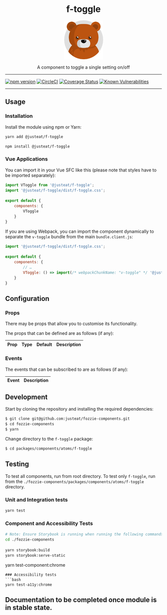 <div align="center">

# f-toggle

<img width="125" alt="Fozzie Bear" src="../../../../bear.png" />

A component to toggle a single setting on/off

</div>

---

[![npm version](https://badge.fury.io/js/%40justeat%2Ff-toggle.svg)](https://badge.fury.io/js/%40justeat%2Ff-toggle)
[![CircleCI](https://circleci.com/gh/justeat/fozzie-components.svg?style=svg)](https://circleci.com/gh/justeat/workflows/fozzie-components)
[![Coverage Status](https://coveralls.io/repos/github/justeat/f-toggle/badge.svg)](https://coveralls.io/github/justeat/f-toggle)
[![Known Vulnerabilities](https://snyk.io/test/github/justeat/f-toggle/badge.svg?targetFile=package.json)](https://snyk.io/test/github/justeat/f-toggle?targetFile=package.json)

---

## Usage

### Installation

Install the module using npm or Yarn:

```sh
yarn add @justeat/f-toggle
```

```sh
npm install @justeat/f-toggle
```



### Vue Applications

You can import it in your Vue SFC like this (please note that styles have to be imported separately):

```js
import VToggle from '@justeat/f-toggle';
import '@justeat/f-toggle/dist/f-toggle.css';

export default {
    components: {
        VToggle
    }
}
```

If you are using Webpack, you can import the component dynamically to separate the `v-toggle` bundle from the main `bundle.client.js`:

```js
import '@justeat/f-toggle/dist/f-toggle.css';

export default {
    components: {
        // …
        VToggle: () => import(/* webpackChunkName: "v-toggle" */ '@justeat/f-toggle')
    }
}
```

## Configuration

### Props

There may be props that allow you to customise its functionality.

The props that can be defined are as follows (if any):

| Prop  | Type  | Default | Description |
| ----- | ----- | ------- | ----------- |

### Events

The events that can be subscribed to are as follows (if any):

| Event | Description |
| ----- | ----------- |

## Development

Start by cloning the repository and installing the required dependencies:

```sh
$ git clone git@github.com:justeat/fozzie-components.git
$ cd fozzie-components
$ yarn
```

Change directory to the `f-toggle` package:

```sh
$ cd packages/components/atoms/f-toggle
```

## Testing

To test all components, run from root directory.
To test only `f-toggle`, run from the `./fozzie-components/packages/components/atoms/f-toggle` directory.

### Unit and Integration tests

```sh
yarn test
```

### Component and Accessibility Tests

```bash
# Note: Ensure Storybook is running when running the following commands
cd ./fozzie-components

yarn storybook:build
yarn storybook:serve-static
```

yarn test-component:chrome
```
### Accessibility tests
```bash
yarn test-a11y:chrome
```
## Documentation to be completed once module is in stable state.


